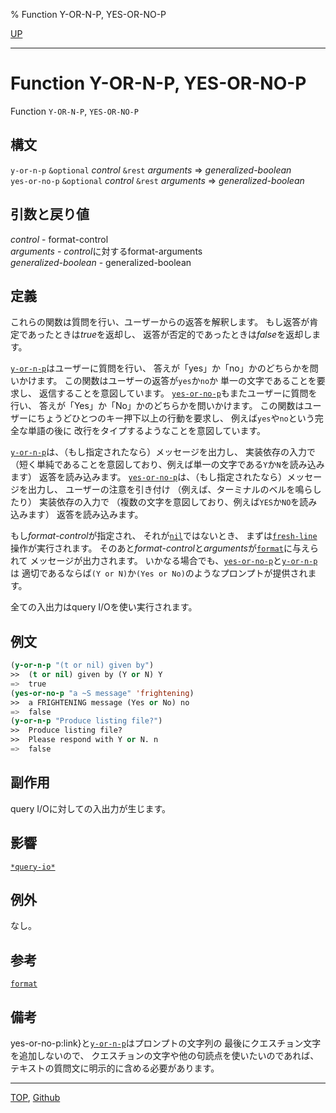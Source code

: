% Function Y-OR-N-P, YES-OR-NO-P

[UP](21.2.html)  

---

# Function **Y-OR-N-P, YES-OR-NO-P**


Function `Y-OR-N-P`, `YES-OR-NO-P`


## 構文

`y-or-n-p` `&optional` *control* `&rest` *arguments* => *generalized-boolean*  
`yes-or-no-p` `&optional` *control* `&rest` *arguments* => *generalized-boolean*


## 引数と戻り値

*control* - format-control  
*arguments* - *control*に対するformat-arguments  
*generalized-boolean* - generalized-boolean


## 定義

これらの関数は質問を行い、ユーザーからの返答を解釈します。
もし返答が肯定であったときは*true*を返却し、
返答が否定的であったときは*false*を返却します。

[`y-or-n-p`](21.2.y-or-n-p.html)はユーザーに質問を行い、
答えが「yes」か「no」かのどちらかを問いかけます。
この関数はユーザーの返答が`yes`か`no`か
単一の文字であることを要求し、
返信することを意図しています。
[`yes-or-no-p`](21.2.y-or-n-p.html)もまたユーザーに質問を行い、
答えが「Yes」か「No」かのどちらかを問いかけます。
この関数はユーザーにちょうどひとつのキー押下以上の行動を要求し、
例えば`yes`や`no`という完全な単語の後に
改行をタイプするようなことを意図しています。

[`y-or-n-p`](21.2.y-or-n-p.html)は、（もし指定されたなら）メッセージを出力し、
実装依存の入力で
（短く単純であることを意図しており、例えば単一の文字である`Y`か`N`を読み込みます）
返答を読み込みます。
[`yes-or-no-p`](21.2.y-or-n-p.html)は、（もし指定されたなら）メッセージを出力し、
ユーザーの注意を引き付け
（例えば、ターミナルのベルを鳴らしたり）
実装依存の入力で
（複数の文字を意図しており、例えば`YES`か`NO`を読み込みます）
返答を読み込みます。

もし*format-control*が指定され、
それが[`nil`](5.3.nil-variable.html)ではないとき、
まずは[`fresh-line`](21.2.terpri.html)操作が実行されます。
そのあと*format-control*と*arguments*が[`format`](22.4.format.html)に与えられて
メッセージが出力されます。
いかなる場合でも、[`yes-or-no-p`](21.2.y-or-n-p.html)と[`y-or-n-p`](21.2.y-or-n-p.html)は
適切であるならば`(Y or N)`か`(Yes or No)`のようなプロンプトが提供されます。

全ての入出力はquery I/Oを使い実行されます。


## 例文

```lisp
(y-or-n-p "(t or nil) given by")
>>  (t or nil) given by (Y or N) Y
=>  true
(yes-or-no-p "a ~S message" 'frightening) 
>>  a FRIGHTENING message (Yes or No) no
=>  false
(y-or-n-p "Produce listing file?") 
>>  Produce listing file?
>>  Please respond with Y or N. n
=>  false
```


## 副作用

query I/Oに対しての入出力が生じます。


## 影響

[`*query-io*`](21.2.debug-io.html)


## 例外

なし。


## 参考

[`format`](22.4.format.html)


## 備考

yes-or-no-p:link}と[`y-or-n-p`](21.2.y-or-n-p.html)はプロンプトの文字列の
最後にクエスチョン文字を追加しないので、
クエスチョンの文字や他の句読点を使いたいのであれば、
テキストの質問文に明示的に含める必要があります。


---
[TOP](index.html),  [Github](https://github.com/nptcl/npt-japanese)

